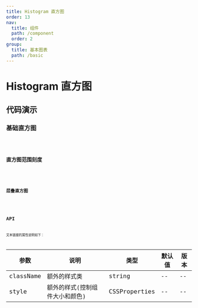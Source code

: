 ```yaml
---
title: Histogram 直方图
order: 13
nav:
  title: 组件
  path: /component
  order: 2
group:
  title: 基本图表
  path: /basic
---
```


# Histogram 直方图

## 代码演示

### 基础直方图

<code src="./demo/demo-01.tsx" />

### 直方图范围刻度

<code src="./demo/demo-02.tsx" />

### 层叠直方图

<code src="./demo/demo-03.tsx" />

## API

文本链接的属性说明如下：

| 参数      | 说明                           | 类型          | 默认值 | 版本 |
| --------- | ------------------------------ | ------------- | ------ | ---- |
| className | 额外的样式类                   | string        | --     | --   |
| style     | 额外的样式(控制组件大小和颜色) | CSSProperties | --     | --   |
